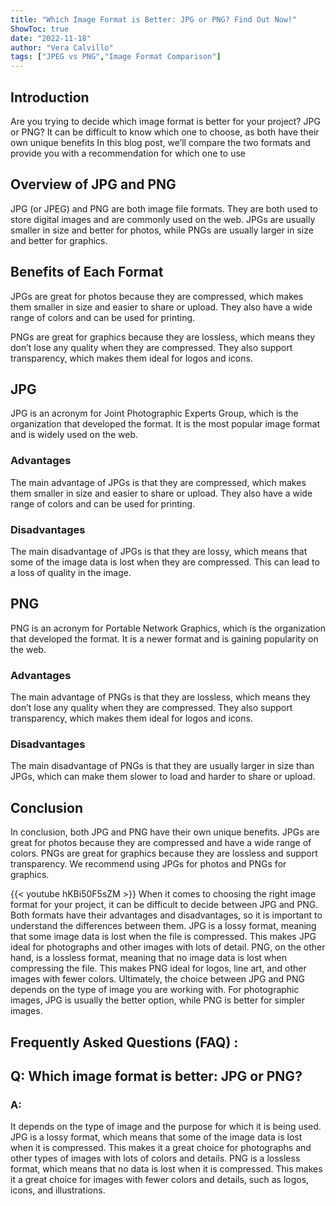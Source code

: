 ```yaml
---
title: "Which Image Format is Better: JPG or PNG? Find Out Now!"
ShowToc: true 
date: "2022-11-18"
author: "Vera Calvillo" 
tags: ["JPEG vs PNG","Image Format Comparison"]
---
```

## Introduction

Are you trying to decide which image format is better for your project? JPG or PNG? It can be difficult to know which one to choose, as both have their own unique benefits In this blog post, we’ll compare the two formats and provide you with a recommendation for which one to use

## Overview of JPG and PNG

JPG (or JPEG) and PNG are both image file formats. They are both used to store digital images and are commonly used on the web. JPGs are usually smaller in size and better for photos, while PNGs are usually larger in size and better for graphics.

## Benefits of Each Format

JPGs are great for photos because they are compressed, which makes them smaller in size and easier to share or upload. They also have a wide range of colors and can be used for printing.

PNGs are great for graphics because they are lossless, which means they don’t lose any quality when they are compressed. They also support transparency, which makes them ideal for logos and icons.

## JPG

JPG is an acronym for Joint Photographic Experts Group, which is the organization that developed the format. It is the most popular image format and is widely used on the web.

### Advantages

The main advantage of JPGs is that they are compressed, which makes them smaller in size and easier to share or upload. They also have a wide range of colors and can be used for printing.

### Disadvantages

The main disadvantage of JPGs is that they are lossy, which means that some of the image data is lost when they are compressed. This can lead to a loss of quality in the image.

## PNG

PNG is an acronym for Portable Network Graphics, which is the organization that developed the format. It is a newer format and is gaining popularity on the web.

### Advantages

The main advantage of PNGs is that they are lossless, which means they don’t lose any quality when they are compressed. They also support transparency, which makes them ideal for logos and icons.

### Disadvantages

The main disadvantage of PNGs is that they are usually larger in size than JPGs, which can make them slower to load and harder to share or upload.

## Conclusion

In conclusion, both JPG and PNG have their own unique benefits. JPGs are great for photos because they are compressed and have a wide range of colors. PNGs are great for graphics because they are lossless and support transparency. We recommend using JPGs for photos and PNGs for graphics.

{{< youtube hKBi50F5sZM >}} 
When it comes to choosing the right image format for your project, it can be difficult to decide between JPG and PNG. Both formats have their advantages and disadvantages, so it is important to understand the differences between them. JPG is a lossy format, meaning that some image data is lost when the file is compressed. This makes JPG ideal for photographs and other images with lots of detail. PNG, on the other hand, is a lossless format, meaning that no image data is lost when compressing the file. This makes PNG ideal for logos, line art, and other images with fewer colors. Ultimately, the choice between JPG and PNG depends on the type of image you are working with. For photographic images, JPG is usually the better option, while PNG is better for simpler images.

## Frequently Asked Questions (FAQ) :
<h2>Q: Which image format is better: JPG or PNG?</h2>

<h3>A:</h3>

It depends on the type of image and the purpose for which it is being used. JPG is a lossy format, which means that some of the image data is lost when it is compressed. This makes it a great choice for photographs and other types of images with lots of colors and details. PNG is a lossless format, which means that no data is lost when it is compressed. This makes it a great choice for images with fewer colors and details, such as logos, icons, and illustrations.



